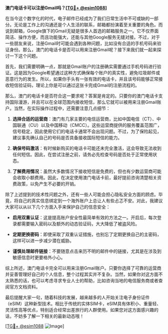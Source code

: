 **澳门电话卡可以注册Gmail吗？[[TG💪+ @esim1088](https://t.me/s/esim1088)]**

在当今这个数字化的时代，电子邮件已经成为了我们日常生活中不可或缺的一部分。无论是工作上的沟通还是个人生活的联系，邮箱都扮演着至关重要的角色。而说到邮箱，Google旗下的Gmail无疑是很多人首选的邮箱服务之一。它不仅界面简洁、操作方便，而且功能强大，还能与其他Google服务无缝对接。不过，对于一些朋友来说，注册Gmail时可能会遇到各种问题，比如没有合适的手机号码来验证身份。那么，澳门的电话卡是否可以用来注册Gmail呢？接下来我们就一起来探讨一下这个问题。

首先，我们需要明确一点，那就是Gmail账户的注册确实需要通过手机号码进行验证。这是因为Google希望通过这种方式确保每个账户的真实性，避免垃圾邮件或恶意行为的发生。所以，如果你手头有一张有效的电话卡，并且该号码能够正常接收短信验证码，理论上你是可以通过这张卡完成Gmail的注册流程的。

那么，澳门的电话卡是否符合这一要求呢？答案是肯定的。只要你的澳门电话卡支持国际漫游，并且可以在全球范围内接收短信，那么它就可以被用来注册Gmail账户。当然，在实际操作过程中，还需要注意几点细节：

1. **选择合适的运营商**：澳门有几家主要的电信运营商，比如中国电信（CT）、中国联通（CU）以及中国移动（CMCC）。这些运营商提供的服务覆盖范围广，信号稳定，因此使用它们的电话卡通常不会出现问题。不过，为了保险起见，建议事先确认自己的号码是否具备接收国际短信的能力。

2. **确保号码激活**：有时候新购买的电话卡可能还未完全激活，这会导致无法收到任何短信。因此，在尝试注册之前，请务必先检查号码是否处于正常使用状态。

3. **了解费用情况**：虽然大多数情况下接收短信是免费的，但也有少数运营商可能会收取小额费用。因此，在决定使用澳门电话卡前，最好提前咨询清楚相关资费政策，以免产生不必要的开销。

除了上述提到的技术性问题之外，还有一些人可能会担心隐私安全方面的顾虑。毕竟，将自己的真实信息绑定到一个海外账户上总让人有些忐忑不安。对此，我建议大家可以从以下几个方面入手来保护自己的信息安全：

- **启用双重认证**：这是提高账户安全性最简单有效的方法之一。开启后，每次登录都需要输入密码以及额外的动态验证码，大大降低了被盗风险。
  
- **定期更换密码**：即使采取了双重认证措施，也别忘了定期更换自己的主密码，这样可以进一步减少潜在威胁。

- **谨慎处理邮件链接**：不要随意点击来历不明的邮件中的链接，尤其是在涉及到敏感信息时更要格外小心。

综上所述，澳门电话卡完全可以用来注册Gmail账户。只要你选择了可靠的运营商并妥善管理好自己的个人信息，整个过程其实并不复杂。当然，如果你对这方面不太熟悉的话，也可以考虑寻求专业人士的帮助，比如咨询当地的电信服务商或者查阅官方文档资料。

最后提醒大家一句，随着科技的发展，越来越多的人开始关注电子身份证件（eSIM）这种新型技术。相比于传统的实体SIM卡，eSIM具有体积小、重量轻、灵活性高等优点，特别适合经常出差旅行的人群使用。如果您对这方面感兴趣的话，不妨多了解一下相关的最新动态哦！

[[TG💪+ @esim1088](https://t.me/s/esim1088) ![Image](https://i.postimg.cc/4NQfJmqS/Snipaste-2025-05-13-00-14-12.png)]